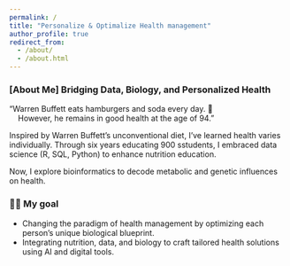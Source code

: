 ```yaml
---
permalink: /
title: "Personalize & Optimalize Health management"
author_profile: true
redirect_from: 
  - /about/
  - /about.html
---
```


### **[About Me] Bridging Data, Biology, and Personalized Health**  
“Warren Buffett eats  hamburgers and soda every day.  :hamburger:  
&nbsp; &nbsp; However, he remains in good health at the age of 94.” 	

Inspired by Warren Buffett’s unconventional diet, I’ve learned health varies individually. Through six years educating 900 sstudents, I embraced data science (R, SQL, Python) to enhance nutrition education.  

Now, I explore bioinformatics to decode metabolic and genetic influences on health.  

### :running_woman: **My goal** 
- Changing the paradigm of health management by optimizing each person’s unique biological blueprint.
- Integrating nutrition, data, and biology to craft tailored health solutions using AI and digital tools. 
